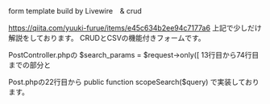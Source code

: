 form template build by Livewire　& crud

https://qiita.com/yuuki-furue/items/e45c634b2ee94c7177a6
上記で少しだけ解説をしております。
CRUDとCSVの機能付きフォームです。

PostController.phpの
$search_params = $request->only([
13行目から74行目までの部分と

Post.phpの22行目から
public function scopeSearch($query) 
で実装しております。
